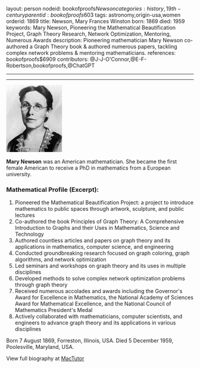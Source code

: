 layout: person
nodeid: bookofproofs$Newson
categories: history,19th-century
parentid: bookofproofs$603
tags: astronomy,origin-usa,women
orderid: 1869
title: Newson, Mary Frances Winston
born: 1869
died: 1959
keywords: Mary Newson, Pioneering the Mathematical Beautification Project, Graph Theory Research, Network Optimization, Mentoring, Numerous Awards
description: Pioneering mathematician Mary Newson co-authored a Graph Theory book & authored numerous papers, tackling complex network problems & mentoring mathematicians.
references: bookofproofs$6909
contributors: @J-J-O'Connor,@E-F-Robertson,bookofproofs,@ChatGPT

---



---

![Newson.jpg](https://github.com/bookofproofs/bookofproofs.github.io/blob/main/_sources/_assets/images/portraits/Newson.jpg?raw=true)

**Mary Newson** was an American mathematician. She became the first female American to receive a PhD in mathematics from a European university.

### Mathematical Profile (Excerpt):
1. Pioneered the Mathematical Beautification Project: a project to introduce mathematics to public spaces through artwork, sculpture, and public lectures
2. Co-authored the book Principles of Graph Theory: A Comprehensive Introduction to Graphs and their Uses in Mathematics, Science and Technology
3. Authored countless articles and papers on graph theory and its applications in mathematics, computer science, and engineering
4. Conducted groundbreaking research focused on graph coloring, graph algorithms, and network optimization
5. Led seminars and workshops on graph theory and its uses in multiple disciplines
6. Developed methods to solve complex network optimization problems through graph theory
7. Received numerous accolades and awards including the Governor's Award for Excellence in Mathematics, the National Academy of Sciences Award for Mathematical Excellence, and the National Council of Mathematics President's Medal
8. Actively collaborated with mathematicians, computer scientists, and engineers to advance graph theory and its applications in various disciplines

Born 7 August 1869, Forreston, Illinois, USA. Died 5 December 1959, Poolesville, Maryland, USA.

View full biography at [MacTutor](https://mathshistory.st-andrews.ac.uk/Biographies/Newson/)
